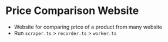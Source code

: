 # Price Comparison Website

-   Website for comparing price of a product from many website
-   Run `scraper.ts` > `recorder.ts` > `worker.ts`
